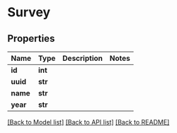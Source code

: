 # Survey

## Properties
Name | Type | Description | Notes
------------ | ------------- | ------------- | -------------
**id** | **int** |  | 
**uuid** | **str** |  | 
**name** | **str** |  | 
**year** | **str** |  | 

[[Back to Model list]](../README.md#documentation-for-models) [[Back to API list]](../README.md#documentation-for-api-endpoints) [[Back to README]](../README.md)


